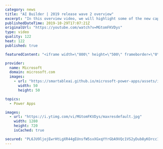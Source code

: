 ```yaml
---
category: news
title: "AI Builder | 2019 release wave 2 overview"
excerpt: "In this overview video, we will highlight some of the new capabilities included in the latest update to AI Builder within Power Apps that will help you plan and prepare for the upcoming updates with confidence.     Here are the capabilities covered:  • Building AI models  • Managing and sharing AI models"
publishedDateTime: 2019-10-29T17:07:21Z
originalUrl: "https://youtube.com/watch?v=MGtomFKVDys"
type: video
quality: 122
heat: 122
published: true

featuredContent: "<iframe width=\"800\" height=\"500\" frameborder=\"0\" src=\"https://www.youtube.com/embed/MGtomFKVDys\" allow=\"accelerometer; autoplay; encrypted-media; gyroscope; picture-in-picture\" allowfullscreen></iframe>"

provider:
  name: Microsoft
  domain: microsoft.com
  images:
    - url: "https://smartableai.github.io/microsoft-power-apps/assets/images/organizations/microsoft.com-50x50.jpg"
      width: 50
      height: 50

topics:
  - Power Apps

images:
  - url: "https://i.ytimg.com/vi/MGtomFKVDys/maxresdefault.jpg"
    width: 1280
    height: 720
    isCached: true

secured: "PL6JU9ljojEwrHtLgXR44gEUnsfW5sxXGxqYYrGbA9VQc1VS2yDub8yKOrcc1uPfbQuM7DcI9YO3xWEeT81UDsECQPwVM34hn0u44D9qQ0h6PsJzPsseTYevTR3gFC3cAbRzhiPtYlFs5xPwZ5ju1+3TOPiBjJ7B1ipl3eH+zLgtVAOfWhQ+bWZjLOAxfEvghOEncNlY2qfDClpAvwdaSpiJbsJPm0Z8dJFOUavb0tKk4Qi6EzaHPU+gEEDPXxpcQCIj/6uxG2ubF3LXwFuEYYDMiReQmNcjbmcjc2xUvODwU8g1+B5gsleyHGcwf77s4Ae/qcuyX4eOn9WU7kree97/VmCcWYtIEH0DAuvaGXHDcVEpQoBMQ0DWlWeCsDqbX7Jlw09QO9F2crRMDiEQLn/fXXVseFKJBTpnJSasDeB08zKKutpKe2l9IT5jEKdZ;3JIc0MZhDrFQo1g0TA8PyQ=="
---
```


